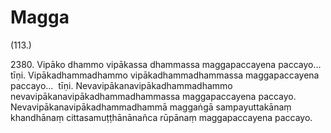 

# Magga






(113.)

2380\. Vipāko dhammo vipākassa dhammassa maggapaccayena paccayo…  tīṇi. Vipākadhammadhammo vipākadhammadhammassa maggapaccayena paccayo…  tīṇi. Nevavipākanavipākadhammadhammo nevavipākanavipākadhammadhammassa maggapaccayena paccayo. Nevavipākanavipākadhammadhammā maggaṅgā sampayuttakānaṃ khandhānaṃ cittasamuṭṭhānānañca rūpānaṃ maggapaccayena paccayo.



